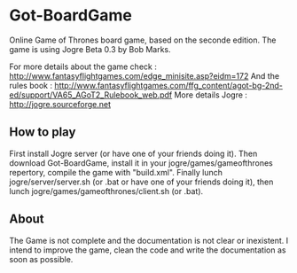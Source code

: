 Got-BoardGame
=============

Online Game of Thrones board game, based on the seconde edition.
The game is using Jogre Beta 0.3 by Bob Marks.

For more details about the game check : http://www.fantasyflightgames.com/edge_minisite.asp?eidm=172
And the rules book : http://www.fantasyflightgames.com/ffg_content/agot-bg-2nd-ed/support/VA65_AGoT2_Rulebook_web.pdf
More details Jogre : http://jogre.sourceforge.net

How to play
-----------

First install Jogre server (or have one of your friends doing it).
Then download Got-BoardGame, install it in your jogre/games/gameofthrones repertory, compile the game with "build.xml".
Finally lunch jogre/server/server.sh (or .bat or have one of your friends doing it), then lunch jogre/games/gameofthrones/client.sh (or .bat).


About 
-----

The Game is not complete and the documentation is not clear or inexistent. 
I intend to improve the game, clean the code and write the documentation as soon as possible. 

